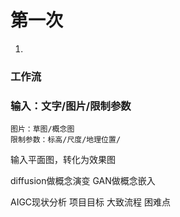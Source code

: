 # 第一次
1.

### 工作流


### 输入：文字/图片/限制参数
	图片：草图/概念图
	限制参数：标高/尺度/地理位置/

输入平面图，转化为效果图

diffusion做概念演变 GAN做概念嵌入


AIGC现状分析
项目目标
大致流程
困难点